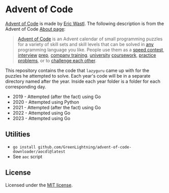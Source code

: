 # Advent of Code

[Advent of Code][aoc] is made by [Eric Wastl](http://was.tl/).  The following
description is from the Advent of Code [About
page](https://adventofcode.com/2020/about):

> [Advent of Code][aoc] is an Advent calendar of small programming puzzles for
a variety of skill sets and skill levels that can be solved in
[any](https://github.com/search?q=advent+of+code) programming language you
like.  People use them as a [speed
contest](https://adventofcode.com/leaderboard),
[interview](https://y3l2n.com/2018/05/09/interview-prep-advent-of-code/)
[prep](https://twitter.com/dznqbit/status/1037607793144938497), [company
training](https://twitter.com/pgoultiaev/status/950805811583963137),
[university](https://gitlab.com/imhoffman/fa19b4-mat3006/wikis/home)
[coursework](https://www.gribblelab.org/scicomp2019/),
[practice](https://twitter.com/mrdanielklein/status/936267621468483584)
[problems](https://comp215.blogs.rice.edu/), or to [challenge each
other](https://www.reddit.com/r/adventofcode/search?q=flair%3Aupping&restrict_sr=on).

This repository contains the code that `lazyguru` came up with for the puzzles he
attempted to solve.  Each year's code will be in a separate directory named after
the year. Inside each year folder is a folder for each corresponding day.

* 2019 - Attempted (after the fact) using Go
* 2020 - Attempted using Python
* 2021 - Attempted (after the fact) using Go
* 2022 - Attempted using Go
* 2023 - Attempted using Go

[aoc]: https://adventofcode.com/

## Utilities
* `go install github.com/GreenLightning/advent-of-code-downloader/aocdl@latest`
* See `aoc` script

## License

Licensed under the [MIT license](LICENSE).
